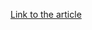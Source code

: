 [Link to the article](https://blog.sucuri.net/2021/07/magecart-swiper-uses-unorthodox-concatenation.html)
